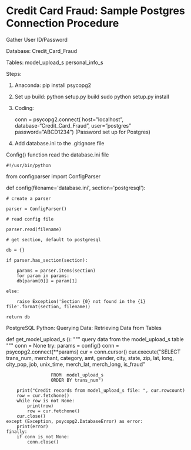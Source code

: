 # Credit Card Fraud: Sample Postgres Connection Procedure

Gather User ID/Password

Database: Credit_Card_Fraud

Tables:
model_upload_s
personal_info_s

Steps:

1.	Anaconda: pip install psycopg2
2.	Set up build:
python setup.py build
sudo python setup.py install


3.	Coding:

    conn = psycopg2.connect(
        host=”localhost”,
        database-“Credit_Card_Fraud”,
        user=”postgres”
        password=”ABCD1234”)    (Password set up for Postgres)



4. Add database.ini to the .gitignore file

Config() function read the database.ini file



    #!/usr/bin/python


from configparser import ConfigParser

def config(filename='database.ini', section='postgresql'):

    # create a parser
    
    parser = ConfigParser()
    
    # read config file
    
    parser.read(filename)
    
    # get section, default to postgresql
    
    db = {}
    
    if parser.has_section(section):
    
        params = parser.items(section)
        for param in params:
        db[param[0]] = param[1]
        
    else:
    
        raise Exception('Section {0} not found in the {1} file'.format(section, filename))

    return db


PostgreSQL Python: Querying Data: Retrieving Data from Tables


def get_model_upload_s ():
    """ query data from the model_upload_s  table """
    conn = None
    try:
        params = config()
        conn = psycopg2.connect(**params)
        cur = conn.cursor()
        cur.execute("SELECT trans_num, merchant, category, amt, gender, city, state, zip, lat, long, 
                     city_pop, job, unix_time, merch_lat, merch_long, is_fraud”

                     FROM  model_upload_s  
                     ORDER BY trans_num")

        print("Credit records from model_upload_s file: ", cur.rowcount)
        row = cur.fetchone()
        while row is not None:
            print(row)
            row = cur.fetchone()
        cur.close()
    except (Exception, psycopg2.DatabaseError) as error:
        print(error)
    finally:
        if conn is not None:
            conn.close()






















